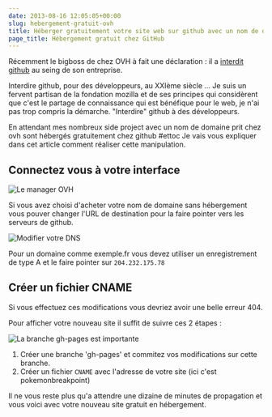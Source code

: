 ```yaml
---
date: 2013-08-16 12:05:05+00:00
slug: hebergement-gratuit-ovh
title: Héberger gratuitement votre site web sur github avec un nom de domaine chez OVH
page_title: Hébergement gratuit chez GitHub
---
```


Récemment le bigboss de chez OVH à fait une déclaration : il a [interdit github](http://www.ovh.com/fr/a1136.interview-github-octave-klaba-ovh) au seing de son entreprise.

Interdire github, pour des développeurs, au XXIème siècle ...
Je suis un fervent partisan de la fondation mozilla et de ses principes qui considèrent que c'est le partage de connaissance qui est bénéfique pour le web, je n'ai pas trop compris la démarche. "Interdire" github à des développeurs.

En attendant mes nombreux side project avec un nom de domaine prit chez ovh sont hébergés gratuitement chez github #ettoc
Je vais vous expliquer dans cet article comment réaliser cette manipulation.


## Connectez vous à votre interface


![Le manager OVH](http://davidleuliette.com/wordPress/wp-content/uploads/2013/08/ovh.png)

Si vous avez choisi d'acheter votre nom de domaine sans hébergement vous pouver changer l'URL de destination pour la faire pointer vers les serveurs de github.

![Modifier votre DNS](http://davidleuliette.com/wordPress/wp-content/uploads/2013/08/DNS-github.png)

Pour un domaine comme exemple.fr vous devez utiliser un enregistrement de type A et le faire pointer sur `204.232.175.78`


## Créer un fichier CNAME


Si vous effectuez ces modifications vous devriez avoir une belle erreur 404.

Pour afficher votre nouveau site il suffit de suivre ces 2 étapes :

![La branche gh-pages est importante](http://davidleuliette.com/wordPress/wp-content/uploads/2013/08/gh-pages.png)

1. Créer une branche 'gh-pages' et commitez vos modifications sur cette branche.
2. Créer un fichier `CNAME` avec l'adresse de votre site (ici c'est pokemonbreakpoint)

Il ne vous reste plus qu'a attendre une dizaine de minutes de propagation et vous voici avec votre nouveau site gratuit en hébergement.
